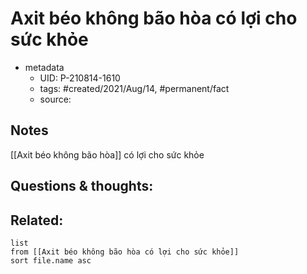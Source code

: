 ---
---

# Axit béo không bão hòa có lợi cho sức khỏe

- metadata
	- UID: P-210814-1610
	- tags: #created/2021/Aug/14, #permanent/fact 
	- source: 

## Notes
[[Axit béo không bão hòa]] có lợi cho sức khỏe

## Questions & thoughts:

## Related:
```dataview
list
from [[Axit béo không bão hòa có lợi cho sức khỏe]]
sort file.name asc
```
